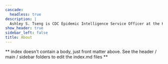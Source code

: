 ```yaml
---
cascade:
  headless: true
description: |
  Ashley S. Tseng is CDC Epidemic Intelligence Service Officer at the Hawai'i State Department of Health
show_header: true
sidebar_left: false
title: About
---
```


** index doesn't contain a body, just front matter above.
See the header / main / sidebar folders to edit the index.md files **
